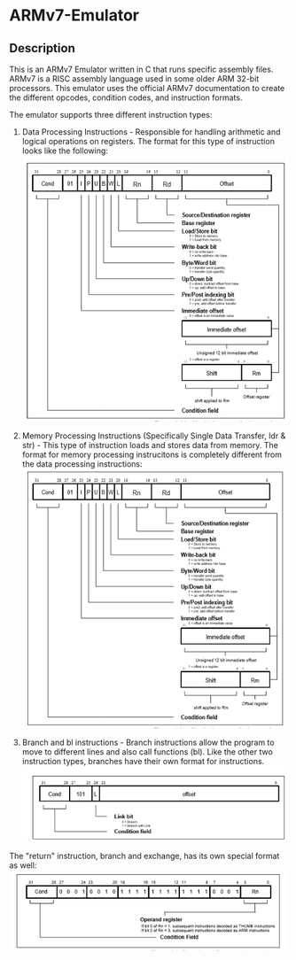 # ARMv7-Emulator

## Description
This is an ARMv7 Emulator written in C that runs specific assembly files. ARMv7 is a RISC assembly language used in some older ARM 32-bit processors. This emulator uses the official ARMv7 documentation to create the different opcodes, condition codes, and instruction formats.

The emulator supports three different instruction types: 

1) Data Processing Instructions - Responsible for handling arithmetic and logical operations on registers. The format for this type of instruction looks like the following:
![screenshot](data_processing_format.PNG)

2) Memory Processing Instructions (Specifically Single Data Transfer, ldr & str) - This type of instruction loads and stores data
from memory. The format for memory processing instrucitons is completely different from the data processing instructions:
![screenshot](load_and_store.PNG)

3) Branch and bl instructions - Branch instructions allow the program to move to different lines and also call functions (bl). Like the other two instruction types, branches have their own format for instructions. 
![screenshot](branch_and_bl.PNG)

The "return" instruction, branch and exchange, has its own special format as well:
![screenshot](bx_format.PNG)
